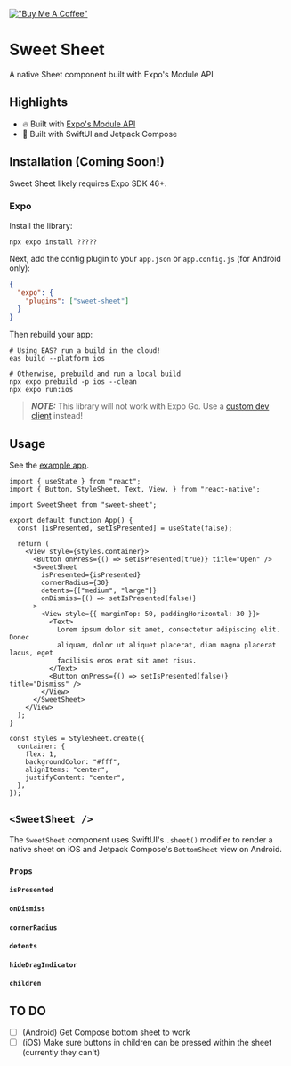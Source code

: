 [!["Buy Me A Coffee"](https://www.buymeacoffee.com/assets/img/custom_images/orange_img.png)](https://www.buymeacoffee.com/hugemathguy)

# Sweet Sheet

A native Sheet component built with Expo's Module API

## Highlights

- :fire: Built with [Expo's Module API](https://docs.expo.dev/modules/module-api/)
- :art: Built with SwiftUI and Jetpack Compose

## Installation (Coming Soon!)

Sweet Sheet likely requires Expo SDK 46+.

### Expo

Install the library:

```console
npx expo install ?????
```

Next, add the config plugin to your `app.json` or `app.config.js` (for Android only):

```json
{
  "expo": {
    "plugins": ["sweet-sheet"]
  }
}
```

Then rebuild your app:

```console 
# Using EAS? run a build in the cloud!
eas build --platform ios

# Otherwise, prebuild and run a local build
npx expo prebuild -p ios --clean
npx expo run:ios
```


> **_NOTE:_** This library will not work with Expo Go. Use a [custom dev client](https://docs.expo.dev/develop/development-builds/create-a-build/) instead!

## Usage

See the [example app](/example).

```tsx
import { useState } from "react";
import { Button, StyleSheet, Text, View, } from "react-native";

import SweetSheet from "sweet-sheet";

export default function App() {
  const [isPresented, setIsPresented] = useState(false);

  return (
    <View style={styles.container}>
      <Button onPress={() => setIsPresented(true)} title="Open" />
      <SweetSheet
        isPresented={isPresented}
        cornerRadius={30}
        detents={["medium", "large"]}
        onDismiss={() => setIsPresented(false)}
      >
        <View style={{ marginTop: 50, paddingHorizontal: 30 }}>
          <Text>
            Lorem ipsum dolor sit amet, consectetur adipiscing elit. Donec
            aliquam, dolor ut aliquet placerat, diam magna placerat lacus, eget
            facilisis eros erat sit amet risus.
          </Text>
          <Button onPress={() => setIsPresented(false)} title="Dismiss" />
        </View>
      </SweetSheet>
    </View>
  );
}

const styles = StyleSheet.create({
  container: {
    flex: 1,
    backgroundColor: "#fff",
    alignItems: "center",
    justifyContent: "center",
  },
});

```

## `<SweetSheet />`

The `SweetSheet` component uses SwiftUI's `.sheet()` modifier to render a native sheet on iOS and Jetpack Compose's `BottomSheet` view on Android.

### `Props`

#### `isPresented`

#### `onDismiss`

#### `cornerRadius`

#### `detents`

#### `hideDragIndicator`

#### `children`

## TO DO 

- [ ] (Android) Get Compose bottom sheet to work
- [ ] (iOS) Make sure buttons in children can be pressed within the sheet (currently they can't)
